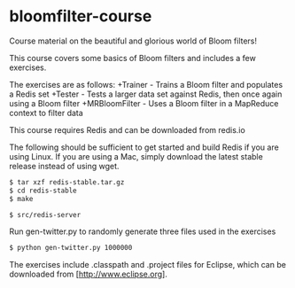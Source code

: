 # bloomfilter-course
Course material on the beautiful and glorious world of Bloom filters!

This course covers some basics of Bloom filters and includes a few exercises.

The exercises are as follows:
+Trainer - Trains a Bloom filter and populates a Redis set
+Tester - Tests a larger data set against Redis, then once again using a Bloom filter
+MRBloomFilter - Uses a Bloom filter in a MapReduce context to filter data

This course requires Redis and can be downloaded from redis.io

The following should be sufficient to get started and build Redis if you are using Linux.  If you are using a Mac, simply download the latest stable release instead of using wget.

```bash
$ tar xzf redis-stable.tar.gz
$ cd redis-stable
$ make

$ src/redis-server
```
Run gen-twitter.py to randomly generate three files used in the exercises

```bash
$ python gen-twitter.py 1000000
```

The exercises include .classpath and .project files for Eclipse, which can be downloaded from [http://www.eclipse.org].

